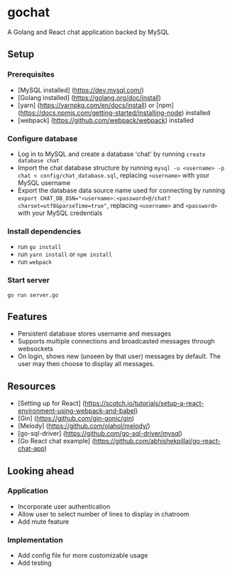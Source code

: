 # gochat
A Golang and React chat application backed by MySQL

## Setup
### Prerequisites
* [MySQL installed] (https://dev.mysql.com/)
* [Golang installed] (https://golang.org/doc/install)
* [yarn] (https://yarnpkg.com/en/docs/install) or [npm] (https://docs.npmjs.com/getting-started/installing-node) installed
* [webpack] (https://github.com/webpack/webpack) installed

### Configure database
* Log in to MySQL and create a database 'chat' by running `create database chat`
* Import the chat database structure by running `mysql -u <username> -p chat < config/chat_database.sql`, replacing `<username>` with your MySQL username
* Export the database data source name used for connecting by running `export CHAT_DB_DSN="<username>:<password>@/chat?charset=utf8&parseTime=true"`, replacing `<username>` and `<password>` with your MySQL credentials

### Install dependencies
* run `go install` 
* run `yarn install` or `npm install`
* run `webpack`

### Start server
`go run server.go`

## Features
* Persistent database stores username and messages
* Supports multiple connections and broadcasted messages through websockets 
* On login, shows new (unseen by that user) messages by default. The user may then choose to display all messages.

## Resources
* [Setting up for React] (https://scotch.io/tutorials/setup-a-react-environment-using-webpack-and-babel)
* [Gin] (https://github.com/gin-gonic/gin)
* [Melody] (https://github.com/olahol/melody/)
* [go-sql-driver] (https://github.com/go-sql-driver/mysql)
* [Go React chat example] (https://github.com/abhishekpillai/go-react-chat-app)

## Looking ahead
### Application
* Incorporate user authentication
* Allow user to select number of lines to display in chatroom
* Add mute feature
### Implementation
* Add config file for more customizable usage
* Add testing
